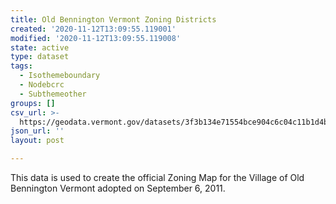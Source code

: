 ```yaml
---
title: Old Bennington Vermont Zoning Districts
created: '2020-11-12T13:09:55.119001'
modified: '2020-11-12T13:09:55.119008'
state: active
type: dataset
tags:
  - Isothemeboundary
  - Nodebcrc
  - Subthemeother
groups: []
csv_url: >-
  https://geodata.vermont.gov/datasets/3f3b134e71554bce904c6c04c11b1d4b_0.csv?outSR=%7B%22latestWkid%22%3A3857%2C%22wkid%22%3A102100%7D
json_url: ''
layout: post

---
```

This data is used to create the official Zoning Map for the Village of Old Bennington Vermont adopted on September 6, 2011.
